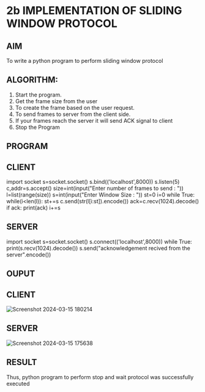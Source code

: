 # 2b IMPLEMENTATION OF SLIDING WINDOW PROTOCOL
## AIM

To write a python program to perform sliding window protocol

## ALGORITHM:
1. Start the program.
2. Get the frame size from the user
3. To create the frame based on the user request.
4. To send frames to server from the client side.
5. If your frames reach the server it will send ACK signal to client
6. Stop the Program
   
## PROGRAM

## CLIENT

import socket
s=socket.socket()
s.bind(('localhost',8000))
s.listen(5)
c,addr=s.accept()
size=int(input("Enter number of frames to send : "))
l=list(range(size))
s=int(input("Enter Window Size : "))
st=0
i=0
while True:
 while(i<len(l)):
 st+=s
 c.send(str(l[i:st]).encode())
 ack=c.recv(1024).decode()
 if ack:
 print(ack)
 i+=s

## SERVER

import socket
s=socket.socket()
s.connect(('localhost',8000))
while True: 
 print(s.recv(1024).decode())
 s.send("acknowledgement recived from the server".encode())
 
## OUPUT

## CLIENT

![Screenshot 2024-03-15 180214](https://github.com/NaliniG007/2b_SLIDING_WINDOW_PROTOCOL/assets/150005103/fa0831cc-49e5-4580-ab1f-bde1ccca9e71)

## SERVER

![Screenshot 2024-03-15 175638](https://github.com/NaliniG007/2b_SLIDING_WINDOW_PROTOCOL/assets/150005103/3cdcf23f-e0da-4864-91ab-8cb6205f324c)

## RESULT
Thus, python program to perform stop and wait protocol was successfully executed

